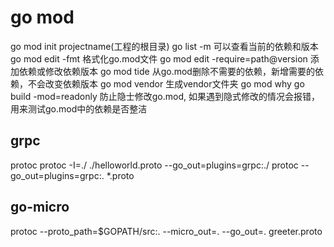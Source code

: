 # go mod
go mod init projectname(工程的根目录)
go list -m  可以查看当前的依赖和版本
go mod edit -fmt 格式化go.mod文件
go mod edit -require=path@version 添加依赖或修改依赖版本
go mod tide 从go.mod删除不需要的依赖，新增需要的依赖，不会改变依赖版本
go mod vendor 生成vendor文件夹
go mod why 
go build -mod=readonly 防止隐士修改go.mod, 如果遇到隐式修改的情况会报错，用来测试go.mod中的依赖是否整洁


## grpc 
protoc 
protoc -I=./ ./helloworld.proto --go_out=plugins=grpc:./
protoc --go_out=plugins=grpc:. *.proto

## go-micro
protoc --proto_path=$GOPATH/src:. --micro_out=. --go_out=. greeter.proto
